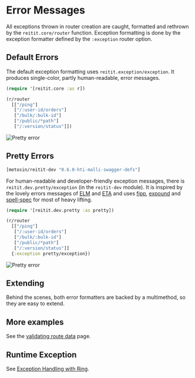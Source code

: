 # Error Messages

All exceptions thrown in router creation are caught, formatted and rethrown by the `reitit.core/router` function. Exception formatting is done by the exception formatter defined by the `:exception` router option.

## Default Errors

The default exception formatting uses `reitit.exception/exception`. It produces single-color, partly human-readable, error messages.

```clj
(require '[reitit.core :as r])

(r/router
  [["/ping"]
   ["/:user-id/orders"]
   ["/bulk/:bulk-id"]
   ["/public/*path"]
   ["/:version/status"]])
```

![Pretty error](../images/conflicts1.png)

## Pretty Errors

```clj
[metosin/reitit-dev "0.6.0-hti-malli-swagger-defs"]
```

For human-readable and developer-friendly exception messages, there is `reitit.dev.pretty/exception` (in the `reitit-dev` module). It is inspired by the lovely errors messages of [ELM](https://elm-lang.org/blog/compiler-errors-for-humans) and [ETA](https://twitter.com/jyothsnasrin/status/1037703436043603968) and uses [fipp](https://github.com/brandonbloom/fipp), [expound](https://github.com/bhb/expound) and [spell-spec](https://github.com/bhauman/spell-spec) for most of heavy lifting.

```clj
(require '[reitit.dev.pretty :as pretty])

(r/router
  [["/ping"]
   ["/:user-id/orders"]
   ["/bulk/:bulk-id"]
   ["/public/*path"]
   ["/:version/status"]]
  {:exception pretty/exception})
```

![Pretty error](../images/conflicts2.png)

## Extending

Behind the scenes, both error formatters are backed by a multimethod, so they are easy to extend.

## More examples

See the [validating route data](route_data_validation.md) page.

## Runtime Exception

See [Exception Handling with Ring](../ring/exceptions.md).
